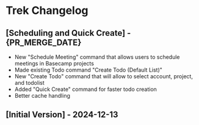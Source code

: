 # Trek Changelog

## [Scheduling and Quick Create] - {PR_MERGE_DATE}

- New "Schedule Meeting" command that allows users to schedule meetings in Basecamp projects
- Made existing Todo command "Create Todo (Default List)"
- New "Create Todo" command that will allow to select account, project, and todolist
- Added "Quick Create" command for faster todo creation
- Better cache handling

## [Initial Version] - 2024-12-13
